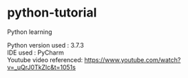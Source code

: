# python-tutorial
Python learning

Python version used : 3.7.3<br>
IDE used : PyCharm<br>
Youtube video referenced: https://www.youtube.com/watch?v=_uQrJ0TkZlc&t=1051s <br>

